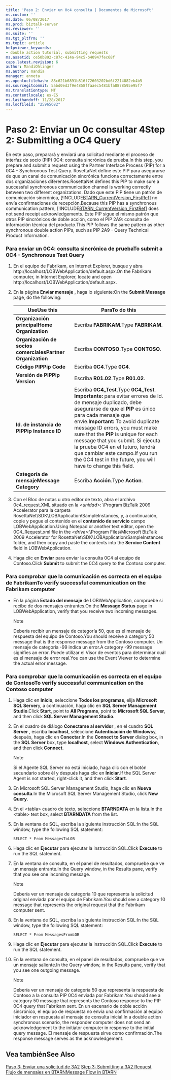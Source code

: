 ```yaml
---
title: 'Paso 2: Enviar un 0c4 consulta | Documentos de Microsoft'
ms.custom: ''
ms.date: 06/08/2017
ms.prod: biztalk-server
ms.reviewer: ''
ms.suite: ''
ms.tgt_pltfrm: ''
ms.topic: article
helpviewer_keywords:
- double action tutorial, submitting requests
ms.assetid: ce50b892-c87c-414a-94c5-b40947fec68f
caps.latest.revision: 6
author: MandiOhlinger
ms.author: mandia
manager: anneta
ms.openlocfilehash: 88c621b6891b816f72603202bd6f2214882eb4b5
ms.sourcegitcommit: 5abd0ed3f9e4858ffaaec5481bfa8878595e95f7
ms.translationtype: MT
ms.contentlocale: es-ES
ms.lasthandoff: 11/28/2017
ms.locfileid: "25965682"
---
```

# <a name="step-2-submitting-a-0c4-query"></a><span data-ttu-id="a08ae-102">Paso 2: Enviar un 0c consultar 4</span><span class="sxs-lookup"><span data-stu-id="a08ae-102">Step 2: Submitting a 0C4 Query</span></span>
<span data-ttu-id="a08ae-103">En este paso, preparará y enviará una solicitud mediante el proceso de interfaz de socio (PIP) 0C4: consulta sincrónica de prueba.</span><span class="sxs-lookup"><span data-stu-id="a08ae-103">In this step, you prepare and submit a request using the Partner Interface Process (PIP) for a 0C4 - Synchronous Test Query.</span></span> <span data-ttu-id="a08ae-104">RosettaNet define este PIP para asegurarse de que un canal de comunicación sincrónica funciona correctamente entre dos organizaciones diferentes.</span><span class="sxs-lookup"><span data-stu-id="a08ae-104">RosettaNet defines this PIP to make sure a successful synchronous communication channel is working correctly between two different organizations.</span></span> <span data-ttu-id="a08ae-105">Dado que este PIP tiene un patrón de comunicación sincrónica, [!INCLUDE[BTARN_CurrentVersion_FirstRef](../../includes/btarn-currentversion-firstref-md.md)] no envía confirmaciones de recepción.</span><span class="sxs-lookup"><span data-stu-id="a08ae-105">Because this PIP has a synchronous communication pattern, [!INCLUDE[BTARN_CurrentVersion_FirstRef](../../includes/btarn-currentversion-firstref-md.md)] does not send receipt acknowledgements.</span></span> <span data-ttu-id="a08ae-106">Este PIP sigue el mismo patrón que otros PIP sincrónicos de doble acción, como el PIP 2A9: consulta de información técnica del producto.</span><span class="sxs-lookup"><span data-stu-id="a08ae-106">This PIP follows the same pattern as other synchronous double action PIPs, such as PIP 2A9 - Query Technical Product Information.</span></span>  
  
### <a name="to-submit-a-0c4---synchronous-test-query"></a><span data-ttu-id="a08ae-107">Para enviar un 0C4: consulta sincrónica de prueba</span><span class="sxs-lookup"><span data-stu-id="a08ae-107">To submit a 0C4 - Synchronous Test Query</span></span>  
  
1.  <span data-ttu-id="a08ae-108">En el equipo de Fabrikam, en Internet Explorer, busque y abra http://localhost/LOBWebApplication/default.aspx.</span><span class="sxs-lookup"><span data-stu-id="a08ae-108">On the Fabrikam computer, in Internet Explorer, locate and open http://localhost/LOBWebApplication/default.aspx.</span></span>  
  
2.  <span data-ttu-id="a08ae-109">En la página **Enviar mensaje** , haga lo siguiente:</span><span class="sxs-lookup"><span data-stu-id="a08ae-109">On the **Submit Message** page, do the following:</span></span>  
  
    |<span data-ttu-id="a08ae-110">Use</span><span class="sxs-lookup"><span data-stu-id="a08ae-110">Use this</span></span>|<span data-ttu-id="a08ae-111">Para</span><span class="sxs-lookup"><span data-stu-id="a08ae-111">To do this</span></span>|  
    |--------------|----------------|  
    |<span data-ttu-id="a08ae-112">**Organización principal**</span><span class="sxs-lookup"><span data-stu-id="a08ae-112">**Home Organization**</span></span>|<span data-ttu-id="a08ae-113">Escriba **FABRIKAM**.</span><span class="sxs-lookup"><span data-stu-id="a08ae-113">Type **FABRIKAM**.</span></span>|  
    |<span data-ttu-id="a08ae-114">**Organización de socios comerciales**</span><span class="sxs-lookup"><span data-stu-id="a08ae-114">**Partner Organization**</span></span>|<span data-ttu-id="a08ae-115">Escriba **CONTOSO**.</span><span class="sxs-lookup"><span data-stu-id="a08ae-115">Type **CONTOSO**.</span></span>|  
    |<span data-ttu-id="a08ae-116">**Código PIP**</span><span class="sxs-lookup"><span data-stu-id="a08ae-116">**Pip Code**</span></span>|<span data-ttu-id="a08ae-117">Escriba **0C4**.</span><span class="sxs-lookup"><span data-stu-id="a08ae-117">Type **0C4**.</span></span>|  
    |<span data-ttu-id="a08ae-118">**Versión de PIP**</span><span class="sxs-lookup"><span data-stu-id="a08ae-118">**Pip Version**</span></span>|<span data-ttu-id="a08ae-119">Escriba **R01.02**.</span><span class="sxs-lookup"><span data-stu-id="a08ae-119">Type **R01.02**.</span></span>|  
    |<span data-ttu-id="a08ae-120">**Id. de instancia de PIP**</span><span class="sxs-lookup"><span data-stu-id="a08ae-120">**Pip Instance ID**</span></span>|<span data-ttu-id="a08ae-121">Escriba **0C4_Test**.</span><span class="sxs-lookup"><span data-stu-id="a08ae-121">Type **0C4_Test**.</span></span> <span data-ttu-id="a08ae-122">**Importante:** para evitar errores de Id. de mensaje duplicado, debe asegurarse de que el **PIP** es único para cada mensaje que envíe.</span><span class="sxs-lookup"><span data-stu-id="a08ae-122">**Important:**  To avoid duplicate message ID errors, you must make sure that the **PIP** is unique for each message that you submit.</span></span> <span data-ttu-id="a08ae-123">Si ejecuta la prueba 0C4 en el futuro, tendrá que cambiar este campo.</span><span class="sxs-lookup"><span data-stu-id="a08ae-123">If you run the 0C4 test in the future, you will have to change this field.</span></span>|  
    |<span data-ttu-id="a08ae-124">**Categoría de mensaje**</span><span class="sxs-lookup"><span data-stu-id="a08ae-124">**Message Category**</span></span>|<span data-ttu-id="a08ae-125">Escriba **Acción**.</span><span class="sxs-lookup"><span data-stu-id="a08ae-125">Type **Action**.</span></span>|  
  
3.  <span data-ttu-id="a08ae-126">Con el Bloc de notas u otro editor de texto, abra el archivo 0c4_request.XML situado en la  *\<unidad\>*: \Program BizTalk 2009 Accelerator para la carpeta RosettaNet\SDK\LOBApplication\SampleInstances, y, a continuación, copie y pegue el contenido en el **contenido de servicio** campo LOBWebApplication.</span><span class="sxs-lookup"><span data-stu-id="a08ae-126">Using Notepad or another text editor, open the 0C4_Request.xml file in the *\<drive\>*:\Program Files\Microsoft BizTalk 2009 Accelerator for RosettaNet\SDK\LOBApplication\SampleInstances folder, and then copy and paste the contents into the **Service Content** field in LOBWebApplication.</span></span>  
  
4.  <span data-ttu-id="a08ae-127">Haga clic en **Enviar** para enviar la consulta 0C4 al equipo de Contoso.</span><span class="sxs-lookup"><span data-stu-id="a08ae-127">Click **Submit** to submit the 0C4 query to the Contoso computer.</span></span>  
  
### <a name="to-verify-successful-communication-on-the-fabrikam-computer"></a><span data-ttu-id="a08ae-128">Para comprobar que la comunicación es correcta en el equipo de Fabrikam</span><span class="sxs-lookup"><span data-stu-id="a08ae-128">To verify successful communication on the Fabrikam computer</span></span>  
  
-   <span data-ttu-id="a08ae-129">En la página **Estado del mensaje** de LOBWebApplication, compruebe si recibe de dos mensajes entrantes.</span><span class="sxs-lookup"><span data-stu-id="a08ae-129">On the **Message Status** page in LOBWebApplication, verify that you receive two incoming messages.</span></span>  
  
    > [!NOTE]
    >  <span data-ttu-id="a08ae-130">Debería recibir un mensaje de categoría 50, que es el mensaje de respuesta del equipo de Contoso.</span><span class="sxs-lookup"><span data-stu-id="a08ae-130">You should receive a category 50 message that is the response message from the Contoso computer.</span></span> <span data-ttu-id="a08ae-131">Un mensaje de categoría -99 indica un error.</span><span class="sxs-lookup"><span data-stu-id="a08ae-131">A category -99 message signifies an error.</span></span> <span data-ttu-id="a08ae-132">Puede utilizar el Visor de eventos para determinar cuál es el mensaje de error real.</span><span class="sxs-lookup"><span data-stu-id="a08ae-132">You can use the Event Viewer to determine the actual error message.</span></span>  
  
### <a name="to-verify-successful-communication-on-the-contoso-computer"></a><span data-ttu-id="a08ae-133">Para comprobar que la comunicación es correcta en el equipo de Contoso</span><span class="sxs-lookup"><span data-stu-id="a08ae-133">To verify successful communication on the Contoso computer</span></span>  
  
1.  <span data-ttu-id="a08ae-134">Haga clic en **Inicio**, seleccione **Todos los programas**, elija **Microsoft SQL Server**y, a continuación, haga clic en **SQL Server Management Studio**.</span><span class="sxs-lookup"><span data-stu-id="a08ae-134">Click **Start**, point to **All Programs**, point to **Microsoft SQL Server**, and then click **SQL Server Management Studio**.</span></span>  
  
2.  <span data-ttu-id="a08ae-135">En el cuadro de diálogo **Conectarse al servidor** , en el cuadro **SQL Server** , escriba **localhost**, seleccione **Autenticación de Windows**y, después, haga clic en **Conectar**.</span><span class="sxs-lookup"><span data-stu-id="a08ae-135">In the **Connect to Server** dialog box, in the **SQL Server** box, type **localhost**, select **Windows Authentication**, and then click **Connect**.</span></span>  
  
    > [!NOTE]
    >  <span data-ttu-id="a08ae-136">Si el Agente SQL Server no está iniciado, haga clic con el botón secundario sobre él y después haga clic en **Iniciar**.</span><span class="sxs-lookup"><span data-stu-id="a08ae-136">If the SQL Server Agent is not started, right-click it, and then click **Start**.</span></span>  
  
3.  <span data-ttu-id="a08ae-137">En Microsoft SQL Server Management Studio, haga clic en **Nueva consulta**.</span><span class="sxs-lookup"><span data-stu-id="a08ae-137">In the Microsoft SQL Server Management Studio, click **New Query**.</span></span>  
  
4.  <span data-ttu-id="a08ae-138">En el \<tabla\> cuadro de texto, seleccione **BTARNDATA** en la lista.</span><span class="sxs-lookup"><span data-stu-id="a08ae-138">In the \<table\> text box, select **BTARNDATA** from the list.</span></span>  
  
5.  <span data-ttu-id="a08ae-139">En la ventana de SQL, escriba la siguiente instrucción SQL:</span><span class="sxs-lookup"><span data-stu-id="a08ae-139">In the SQL window, type the following SQL statement:</span></span>  
  
    ```  
    SELECT * From MessagesToLOB  
    ```  
  
6.  <span data-ttu-id="a08ae-140">Haga clic en **Ejecutar** para ejecutar la instrucción SQL.</span><span class="sxs-lookup"><span data-stu-id="a08ae-140">Click **Execute** to run the SQL statement.</span></span>  
  
7.  <span data-ttu-id="a08ae-141">En la ventana de consulta, en el panel de resultados, compruebe que ve un mensaje entrante.</span><span class="sxs-lookup"><span data-stu-id="a08ae-141">In the Query window, in the Results pane, verify that you see one incoming message.</span></span>  
  
    > [!NOTE]
    >  <span data-ttu-id="a08ae-142">Debería ver un mensaje de categoría 10 que representa la solicitud original enviada por el equipo de Fabrikam.</span><span class="sxs-lookup"><span data-stu-id="a08ae-142">You should see a category 10 message that represents the original request that the Fabrikam computer sent.</span></span>  
  
8.  <span data-ttu-id="a08ae-143">En la ventana de SQL, escriba la siguiente instrucción SQL:</span><span class="sxs-lookup"><span data-stu-id="a08ae-143">In the SQL window, type the following SQL statement:</span></span>  
  
    ```  
    SELECT * From MessagesFromLOB  
    ```  
  
9. <span data-ttu-id="a08ae-144">Haga clic en **Ejecutar** para ejecutar la instrucción SQL.</span><span class="sxs-lookup"><span data-stu-id="a08ae-144">Click **Execute** to run the SQL statement.</span></span>  
  
10. <span data-ttu-id="a08ae-145">En la ventana de consulta, en el panel de resultados, compruebe que ve un mensaje saliente.</span><span class="sxs-lookup"><span data-stu-id="a08ae-145">In the Query window, in the Results pane, verify that you see one outgoing message.</span></span>  
  
    > [!NOTE]
    >  <span data-ttu-id="a08ae-146">Debería ver un mensaje de categoría 50 que representa la respuesta de Contoso a la consulta PIP 0C4 enviada por Fabrikam.</span><span class="sxs-lookup"><span data-stu-id="a08ae-146">You should see a category 50 message that represents the Contoso response to the PIP 0C4 query that Fabrikam sent.</span></span> <span data-ttu-id="a08ae-147">En un escenario de doble acción sincrónico, el equipo de respuesta no envía una confirmación al equipo iniciador en respuesta al mensaje de consulta inicial.</span><span class="sxs-lookup"><span data-stu-id="a08ae-147">In a double action synchronous scenario, the responder computer does not send an acknowledgement to the initiator computer in response to the initial query message.</span></span> <span data-ttu-id="a08ae-148">El mensaje de respuesta sirve como confirmación.</span><span class="sxs-lookup"><span data-stu-id="a08ae-148">The response message serves as the acknowledgement.</span></span>  
  
## <a name="see-also"></a><span data-ttu-id="a08ae-149">Vea también</span><span class="sxs-lookup"><span data-stu-id="a08ae-149">See Also</span></span>  
 <span data-ttu-id="a08ae-150">[Paso 3: Enviar una solicitud de 3A2](../../adapters-and-accelerators/accelerator-rosettanet/step-3-submitting-a-3a2-request.md) </span><span class="sxs-lookup"><span data-stu-id="a08ae-150">[Step 3: Submitting a 3A2 Request](../../adapters-and-accelerators/accelerator-rosettanet/step-3-submitting-a-3a2-request.md) </span></span>  
 [<span data-ttu-id="a08ae-151">Flujo de mensajes en BTARN</span><span class="sxs-lookup"><span data-stu-id="a08ae-151">Message Flow in BTARN</span></span>](../../adapters-and-accelerators/accelerator-rosettanet/message-flow-in-btarn.md)
